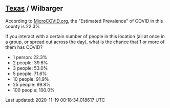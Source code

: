 
## [Texas](/united-states/texas) / Wilbarger

According to [MicroCOVID.org](http://microcovid.org),
the "Estimated Prevalence" of COVID in this county is 22.3%

If you interact with a certain number of people in this location
(all at once in a group, or spread out across the day), what is the chance that
1 or more of them has COVID?

- 1 person: 22.3%
- 2 people: 39.6%
- 3 people: 53.0%
- 5 people: 71.6%
- 10 people: 91.9%
- 25 people: 99.8%
- 100 people: 100.0%

Last updated: 2020-11-19 00:18:34.018617 UTC
